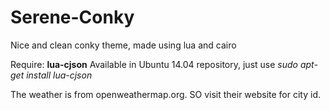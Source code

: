# Serene-Conky
Nice and clean conky theme, made using lua and cairo

Require: **lua-cjson**
Available in Ubuntu 14.04 repository, just use
*sudo apt-get install lua-cjson*

The weather is from openweathermap.org. SO visit their website for city id.

